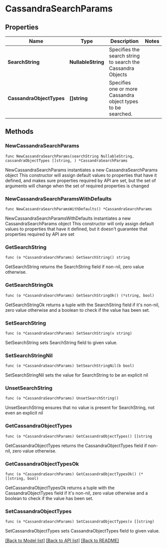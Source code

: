 # CassandraSearchParams

## Properties

Name | Type | Description | Notes
------------ | ------------- | ------------- | -------------
**SearchString** | **NullableString** | Specifies the search string to search the Cassandra Objects | 
**CassandraObjectTypes** | **[]string** | Specifies one or more Cassandra object types to be searched. | 

## Methods

### NewCassandraSearchParams

`func NewCassandraSearchParams(searchString NullableString, cassandraObjectTypes []string, ) *CassandraSearchParams`

NewCassandraSearchParams instantiates a new CassandraSearchParams object
This constructor will assign default values to properties that have it defined,
and makes sure properties required by API are set, but the set of arguments
will change when the set of required properties is changed

### NewCassandraSearchParamsWithDefaults

`func NewCassandraSearchParamsWithDefaults() *CassandraSearchParams`

NewCassandraSearchParamsWithDefaults instantiates a new CassandraSearchParams object
This constructor will only assign default values to properties that have it defined,
but it doesn't guarantee that properties required by API are set

### GetSearchString

`func (o *CassandraSearchParams) GetSearchString() string`

GetSearchString returns the SearchString field if non-nil, zero value otherwise.

### GetSearchStringOk

`func (o *CassandraSearchParams) GetSearchStringOk() (*string, bool)`

GetSearchStringOk returns a tuple with the SearchString field if it's non-nil, zero value otherwise
and a boolean to check if the value has been set.

### SetSearchString

`func (o *CassandraSearchParams) SetSearchString(v string)`

SetSearchString sets SearchString field to given value.


### SetSearchStringNil

`func (o *CassandraSearchParams) SetSearchStringNil(b bool)`

 SetSearchStringNil sets the value for SearchString to be an explicit nil

### UnsetSearchString
`func (o *CassandraSearchParams) UnsetSearchString()`

UnsetSearchString ensures that no value is present for SearchString, not even an explicit nil
### GetCassandraObjectTypes

`func (o *CassandraSearchParams) GetCassandraObjectTypes() []string`

GetCassandraObjectTypes returns the CassandraObjectTypes field if non-nil, zero value otherwise.

### GetCassandraObjectTypesOk

`func (o *CassandraSearchParams) GetCassandraObjectTypesOk() (*[]string, bool)`

GetCassandraObjectTypesOk returns a tuple with the CassandraObjectTypes field if it's non-nil, zero value otherwise
and a boolean to check if the value has been set.

### SetCassandraObjectTypes

`func (o *CassandraSearchParams) SetCassandraObjectTypes(v []string)`

SetCassandraObjectTypes sets CassandraObjectTypes field to given value.



[[Back to Model list]](../README.md#documentation-for-models) [[Back to API list]](../README.md#documentation-for-api-endpoints) [[Back to README]](../README.md)


